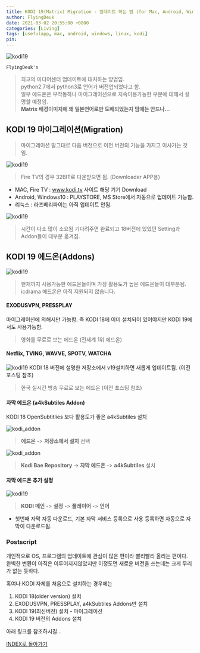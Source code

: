 ```yaml
---
title: KODI 19(Matrix) Migration - 업데이트 하는 법 (for Mac, Android, Windows, RaspberryPi)
author: FlyingDeuk
date: 2021-03-02 20:55:00 +0800
categories: [Living]
tags: [usefulapp, mac, android, windows, linux, kodi]
pin:
---
```


![kodi19](/img/living/kodi/kodi19.jpg)

`FlyingDeuk's`
> 최고의 미디어센터 업데이트에 대처하는 방법임. <br>
python2.7에서 python3로 언어가 버전업되었다고 함. <br>
일부 에드온은 부작동하나 마이그레이션으로 지속이용가능한 부분에 대해서 설명할 예정임.<br>
**Matrix 배경이미지에 왜 일본언어로만 도배되었는지 맘에는 안드나...**


## KODI 19 마이그레이션(Migration)
>마이그레이션 말그대로 다음 버전으로 이전 버전의 기능을 가지고 이사가는 것임.

![kodi19](/img/living/kodi/kodi19_2.jpg)
>Fire TV의 경우 32BIT로 다운받으면 됨. (Downloader APP용)

- MAC, Fire TV : www.kodi.tv 사이트 해당 기기 Download
- Android, Windows10 : PLAYSTORE, MS Store에서 자동으로 업데이트 가능함.
- 리눅스 : 라즈베리파이는 아직 업데이트 안됨.

![kodi19](/img/living/kodi/kodi19_1.jpg)
>시간이 다소 많이 소요됨 기다려주면 완료되고 18버전에 있었던 Setting과 Addon들이 대부분 옮겨짐.




## KODI 19 에드온(Addons)
![kodi19](/img/living/kodi/kodi19_3.jpg)
>현재까지 사용가능한 에드온들이며 가장 활용도가 높은 에드온들이 대부분됨. <br>
icdrama 에드온은 아직 지원되지 않습니다.

#### EXODUSVPN, PRESSPLAY
마이그레이션에 의해서만 가능함. 즉 KODI 18에 이미 설치되어 있어야지만 KODI 19에서도 사용가능함.  
>영화를 무료로 보는 에드온 (전세계 1위 에드온)

#### Netflix, TVING, WAVVE, SPOTV, WATCHA
![kodi19](/img/living/kodi/kodi19_4.jpg)
KODI 18 버전에 설명한 저장소에서 v19설치하면 새롭게 업데이트됨. (이전 포스팅 참조)

>한국 실시간 방송 무료로 보는 에드온 (이전 포스팅 참조)

#### 자막 에드온 (a4kSubtiles Addon)
KODI 18 OpenSubtitlies 보다 활용도가 좋은 a4kSubtiles 설치

![kodi_addon](/img/living/kodi/kodi_addon.jpg)
> **에드온** -> **저장소에서 설치** 선택

![kodi_addon](/img/living/kodi/kodi_repo.jpg)
> **Kodi Bae Repository** -> **자막 에드온** -> **a4kSubtiles** 설치

#### 자막 에드온 추가 설정
![kodi19](/img/living/kodi/kodi19_5.jpg)
> **KODI 메인** -> **설정** -> **플레이어** -> **언어** <br>
- 첫번째 자막 자동 다운로드, 기본 자막 서비스 등록으로 사용 등록하면 자동으로 자막이 다운로드됨.

### Postscript
개인적으로 OS, 프로그램의 업데이트에 관심이 많은 편이라 빨리빨리 올리는 편이다. <br>
완벽한 변환이 아직은 이루어지지않았지만 이정도면 새로운 버전을 쓰는데는 크게 무리가 없는 듯하다.

혹여나 KODI 자체를 처음으로 설치하는 경우에는
1. KODI 18(older version) 설치
2. EXODUSVPN, PRESSPLAY, a4kSubtiles Addons만 설치
3. KODI 19(최신버전) 설치 - 마이그레이션
4. KODI 19 버전의 Addons 설치

아래 링크를 참조하시길...

[INDEX로 돌아가기](/posts/KODI/)
